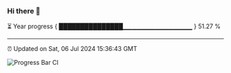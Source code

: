 ### Hi there 👋

⏳ Year progress { ███████████████▁▁▁▁▁▁▁▁▁▁▁▁▁▁▁ } 51.27 %

---

⏰ Updated on Sat, 06 Jul 2024 15:36:43 GMT

![Progress Bar CI](https://github.com/IshwaranRudhara/GIT-ACTION/workflows/Progress%20Bar%20CI/badge.svg)
